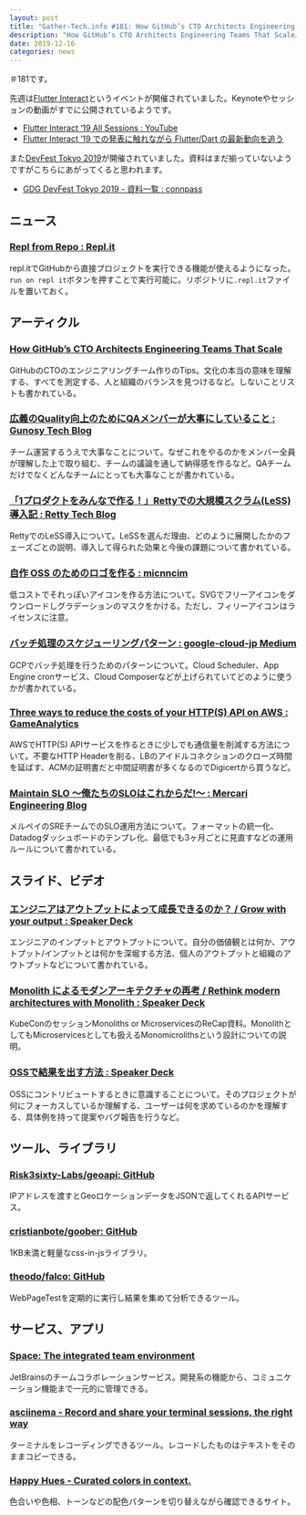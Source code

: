 ```yaml
---
layout: post
title: "Gather-Tech.info #181: How GitHub’s CTO Architects Engineering Teams That Scale、広義のQuality向上のためにQAメンバーが大事にしていること など"
description: "How GitHub’s CTO Architects Engineering Teams That Scale、広義のQuality向上のためにQAメンバーが大事にしていること など"
date: 2019-12-16
categories: news
---
```


＃181です。

先週は[Flutter Interact](https://developers.google.com/events/flutter-interact)というイベントが開催されていました。Keynoteやセッションの動画がすでに公開されているようです。

- [Flutter Interact ‘19 All Sessions : YouTube](https://www.youtube.com/playlist?list=PLjxrf2q8roU0o0wKRJTjyN0pSUA6TI8lg)
- [Flutter Interact ’19 での発表に触れながら Flutter/Dart の最新動向を追う](https://medium.com/flutter-jp/flutter-interact-a5a1e021eae1)

また[DevFest Tokyo 2019](https://tokyo.gdgjapan.org/devfest2019)が開催されていました。資料はまだ揃っていないようですがこちらにあがってくると思われます。

- [GDG DevFest Tokyo 2019 - 資料一覧 : connpass](https://gdg-tokyo.connpass.com/event/137666/presentation/)

## ニュース

### [Repl from Repo : Repl.it](https://repl.it/site/blog/github)

repl.itでGitHubから直接プロジェクトを実行できる機能が使えるようになった。`run on repl it`ボタンを押すことで実行可能に。リポジトリに`.repl.it`ファイルを置いておく。

## アーティクル

### [How GitHub’s CTO Architects Engineering Teams That Scale](https://medium.com/@FirstMark/githubs-cto-on-architecting-engineering-teams-that-scale-cb79dd6132ae)

GitHubのCTOのエンジニアリングチーム作りのTips。文化の本当の意味を理解する、すべてを測定する、人と組織のバランスを見つけるなど。しないことリストも書かれている。

### [広義のQuality向上のためにQAメンバーが大事にしていること : Gunosy Tech Blog](https://tech.gunosy.io/entry/gunosy-quality)

チーム運営するうえで大事なことについて。なぜこれをやるのかをメンバー全員が理解した上で取り組む、チームの議論を通して納得感を作るなど。QAチームだけでなくどんなチームにとっても大事なことが書かれている。

### [「1プロダクトをみんなで作る！」Rettyでの大規模スクラム(LeSS)導入記 : Retty Tech Blog](https://engineer.retty.me/entry/2019/12/08/120000)

RettyでのLeSS導入について。LeSSを選んだ理由、どのように展開したかのフェーズごとの説明、導入して得られた効果と今後の課題について書かれている。

### [自作 OSS のためのロゴを作る : micnncim](https://micnncim.com/post/2019/12/08/make-oss-logo/)

低コストでそれっぽいアイコンを作る方法について。SVGでフリーアイコンをダウンロードしグラデーションのマスクをかける。ただし、フィリーアイコンはライセンスに注意。

### [バッチ処理のスケジューリングパターン : google-cloud-jp  Medium](https://medium.com/google-cloud-jp/batch-scheduling-gcp-e93966110428)

GCPでバッチ処理を行うためのパターンについて。Cloud Scheduler、App Engine cronサービス、Cloud Composerなどが上げられていてどのように使うかが書かれている。

### [Three ways to reduce the costs of your HTTP(S) API on AWS : GameAnalytics](https://gameanalytics.com/blog/reduce-costs-https-api-aws.html)

AWSでHTTP(S) APIサービスを作るときに少しでも通信量を削減する方法について。不要なHTTP Headerを削る、LBのアイドルコネクションのクローズ時間を延ばす、ACMの証明書だと中間証明書が多くなるのでDigicertから買うなど。

### [Maintain SLO 〜俺たちのSLOはこれからだ!〜 : Mercari Engineering Blog](https://tech.mercari.com/entry/maintain-slo)

メルペイのSREチームでのSLO運用方法について。フォーマットの統一化、Datadogダッシュボードのテンプレ化、最低でも3ヶ月ごとに見直すなどの運用ルールについて書かれている。

## スライド、ビデオ

### [エンジニアはアウトプットによって成長できるのか？ / Grow with your output : Speaker Deck](https://speakerdeck.com/ariaki/grow-with-your-output)

エンジニアのインプットとアウトプットについて。自分の価値観とは何か、アウトプット/インプットとは何かを深堀する方法、個人のアウトプットと組織のアウトプットなどについて書かれている。

### [Monolith によるモダンアーキテクチャの再考 / Rethink modern architectures with Monolith : Speaker Deck](https://speakerdeck.com/polar3130/rethink-modern-architectures-with-monolith)

KubeConのセッションMonoliths or MicroservicesのReCap資料。MonolithとしてもMicroservicesとしても扱えるMonomicrolithsという設計についての説明。

### [OSSで結果を出す方法 : Speaker Deck](https://speakerdeck.com/knu/ossdejie-guo-wochu-sufang-fa)

OSSにコントリビュートするときに意識することについて。そのプロジェクトが何にフォーカスしているか理解する、ユーザーは何を求めているのかを理解する、具体例を持って提案やバグ報告を行うなど。

## ツール、ライブラリ

### [Risk3sixty-Labs/geoapi: GitHub](https://github.com/Risk3sixty-Labs/geoapi)

IPアドレスを渡すとGeoロケーションデータをJSONで返してくれるAPIサービス。

### [cristianbote/goober: GitHub](https://github.com/cristianbote/goober)

1KB未満と軽量なcss-in-jsライブラリ。

### [theodo/falco: GitHub](https://github.com/theodo/falco)

WebPageTestを定期的に実行し結果を集めて分析できるツール。

## サービス、アプリ

### [Space: The integrated team environment](https://www.jetbrains.com/space/)

JetBrainsのチームコラボレーションサービス。開発系の機能から、コミュニケーション機能まで一元的に管理できる。

### [asciinema - Record and share your terminal sessions, the right way](https://asciinema.org/)

ターミナルをレコーディングできるツール。レコードしたものはテキストをそのままコピーできる。

### [Happy Hues - Curated colors in context.](https://www.happyhues.co/)

色合いや色相、トーンなどの配色パターンを切り替えながら確認できるサイト。
